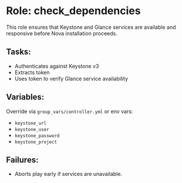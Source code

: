 # Role: check_dependencies

This role ensures that Keystone and Glance services are available and responsive before Nova installation proceeds.

## Tasks:
- Authenticates against Keystone v3
- Extracts token
- Uses token to verify Glance service availability

## Variables:
Override via `group_vars/controller.yml` or env vars:
- `keystone_url`
- `keystone_user`
- `keystone_password`
- `keystone_project`

## Failures:
- Aborts play early if services are unavailable.
